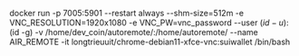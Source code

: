 
docker run -p 7005:5901 --restart always --shm-size=512m -e VNC_RESOLUTION=1920x1080 -e VNC_PW=vnc_password --user $(id -u):$(id -g) -v /home/dev_coin/autoremote/:/home/autoremote/ --name AIR_REMOTE -it longtrieuuit/chrome-debian11-xfce-vnc:suiwallet /bin/bash
